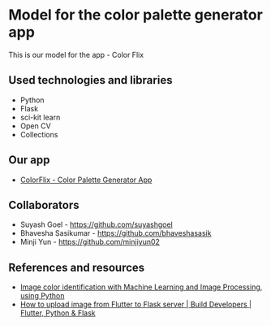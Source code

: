 # Model for the color palette generator app

This is our model for the app - Color Flix

## Used technologies and libraries
* Python
* Flask
* sci-kit learn
* Open CV
* Collections

## Our app
* [ColorFlix - Color Palette Generator App](https://github.com/bhaveshasasik/color-palette-app)

## Collaborators
* Suyash Goel - https://github.com/suyashgoel
* Bhavesha Sasikumar - https://github.com/bhaveshasasik
* Minji Yun - https://github.com/minjiyun02

## References and resources 

* [Image color identification with Machine Learning and Image Processing, using Python](https://towardsdatascience.com/image-color-identification-with-machine-learning-and-image-processing-using-python-f3dd0606bdca)
* [How to upload image from Flutter to Flask server | Build Developers | Flutter, Python & Flask](https://www.youtube.com/watch?v=Su_qbc98xsE)
